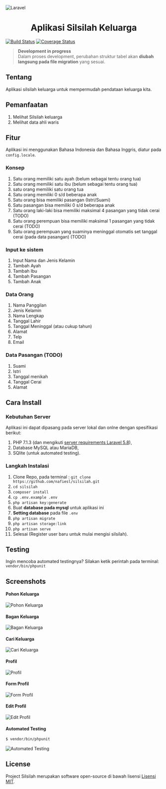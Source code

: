 ![Laravel](https://laravel.com/assets/img/components/logo-laravel.svg)

<h1 align="center">Aplikasi Silsilah Keluarga</h1>

[![Build Status](https://travis-ci.org/nafiesl/silsilah.svg?branch=master)](https://travis-ci.org/nafiesl/silsilah)
[![Coverage Status](https://coveralls.io/repos/github/nafiesl/silsilah/badge.svg?branch=master)](https://coveralls.io/github/nafiesl/silsilah?branch=master)

> **Development in progress**  
> Dalam proses development, perubahan struktur tabel akan **diubah langsung pada file migration** yang sesuai.

## Tentang
Aplikasi silsilah keluarga untuk mempermudah pendataan keluarga kita.

## Pemanfaatan
1. Melihat Silsilah keluarga
2. Melihat data ahli waris

## Fitur
Aplikasi ini menggunakan Bahasa Indonesia dan Bahasa Inggris, diatur pada `config.locale`.

### Konsep
1. Satu orang memiliki satu ayah (belum sebagai tentu orang tua)
2. Satu orang memiliki satu ibu (belum sebagai tentu orang tua)
3. satu orang memiliki satu orang tua
4. Satu orang memiliki 0 s/d beberapa anak
5. Satu orang bisa memiliki pasangan (Istri/Suami)
6. Satu pasangan bisa memiliki 0 s/d beberapa anak
7. Satu orang laki-laki bisa memiliki maksimal 4 pasangan yang tidak cerai (TODO)
8. Satu orang perempuan bisa memiliki maksimal 1 pasangan yang tidak cerai (TODO)
9. Satu orang perempuan yang suaminya meninggal otomatis set tanggal cerai (pada data pasangan) (TODO)

### Input ke sistem
1. Input Nama dan Jenis Kelamin
2. Tambah Ayah
3. Tambah Ibu
4. Tambah Pasangan
5. Tambah Anak

### Data Orang
1. Nama Panggilan
2. Jenis Kelamin
3. Nama Lengkap
4. Tanggal Lahir
5. Tanggal Meninggal (atau cukup tahun)
6. Alamat
7. Telp
8. Email

### Data Pasangan (TODO)
1. Suami
2. Istri
3. Tanggal menikah
4. Tanggal Cerai
5. Alamat

## Cara Install

### Kebutuhan Server

Aplikasi ini dapat dipasang pada server lokal dan onlne dengan spesifikasi berikut:

1. PHP 7.1.3 (dan mengikuti [server requirements Laravel 5.8](https://laravel.com/docs/5.8#server-requirements)),
2. Database MySQL atau MariaDB,
3. SQlite (untuk automated testing).

### Langkah Instalasi

1. Clone Repo, pada terminal : `git clone https://github.com/nafiesl/silsilah.git`
2. `cd silsilah`
3. `composer install`
4. `cp .env.example .env`
5. `php artisan key:generate`
6. Buat **database pada mysql** untuk aplikasi ini
7. **Setting database** pada file `.env`
8. `php artisan migrate`
9. `php artisan storage:link`
10. `php artisan serve`
11. Selesai (Register user baru untuk mulai mengisi silsilah).

## Testing
Ingin mencoba automated testingnya? Silakan ketik perintah pada terminal: `vendor/bin/phpunit`

## Screenshots

#### Pohon Keluarga
![Pohon Keluarga](public/images/02-pohon-keluarga.jpg "Pohon Keluarga")

#### Bagan Keluarga
![Bagan Keluarga](public/images/03-bagan-keluarga.jpg "Bagan Keluarga")

#### Cari Keluarga
![Cari Keluarga](public/images/01-cari-keluarga.jpg "Cari Keluarga")

#### Profil
![Profil](public/images/04-profil.jpg "Profil")

#### Form Profil
![Form Profil](public/images/05-form-profil.jpg "Form Profil")

#### Edit Profil
![Edit Profil](public/images/06-edit-profil.jpg "Edit Profil")

#### Automated Testing
```bash
$ vendor/bin/phpunit
```
![Automated Testing](public/images/07-automated-testing.jpg "Automated Testing")

## License

Project Silsilah merupakan software open-source di bawah lisensi [Lisensi MIT](LICENSE).
